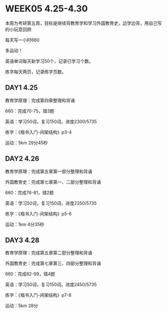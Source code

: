 # WEEK05 4.25-4.30

本周为考研第五周，目标是继续背教育学和学习外国教育史，边学边背，用自己写的小玩意回顾

每天写一小时660

多运动！

英语单词每天新学习50个，记录已学习个数。

练字每天两页，记录练字页数。

## DAY1 4.25

教育学原理：完成第四章整理和背诵

660：完成70-75，错3题

英语：学习50词，复习150词，进度2300/5735

练字：《楷书入门-间架结构》p3-4

运动：5km 29分45秒

## DAY2 4.26

教育学原理：完成第五章第一部分整理和背诵

外国教育史：完成第七章第一、二部分整理和背诵

660：完成76-81，错2题

英语：学习50词，复习150词，进度2350/5735

练字：《楷书入门-间架结构》p5-6

运动：1km 4分35秒

## DAY3 4.28

教育学原理：完成第五章第二部分整理和背诵

外国教育史：完成第七章第三、四部分整理和背诵

660：完成82-99，错4题

英语：学习50词，复习150词，进度2450/5735

练字：《楷书入门-间架结构》p7-8

运动：5km 28分